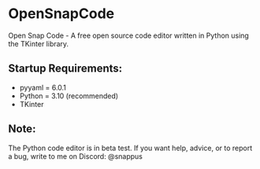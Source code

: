 # OpenSnapCode

Open Snap Code - A free open source code editor written in Python using the TKinter library.

## Startup Requirements:

- pyyaml = 6.0.1
- Python = 3.10 (recommended)
- TKinter

## Note:

The Python code editor is in beta test. If you want help, advice, or to report a bug, write to me on Discord: @snappus
